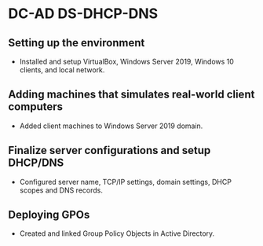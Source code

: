 # DC-AD DS-DHCP-DNS 

## Setting up the environment
+ Installed and setup VirtualBox, Windows Server 2019, Windows 10 clients, and local network.

## Adding machines that simulates real-world client computers
+	Added client machines to Windows Server 2019 domain.

## Finalize server configurations and setup DHCP/DNS 
+	Configured server name, TCP/IP settings, domain settings, DHCP scopes and DNS records.

## Deploying GPOs
+	Created and linked Group Policy Objects in Active Directory.

